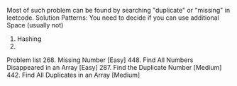 Most of such problem can be found by searching "duplicate" or "missing" in leetcode.
Solution Patterns:
You need to decide if you can use additional Space (usually not)
1. Hashing
2.


Problem list
268. Missing Number  [Easy]
448. Find All Numbers Disappeared in an Array   [Easy]
287. Find the Duplicate Number [Medium]
442. Find All Duplicates in an Array   [Medium]
